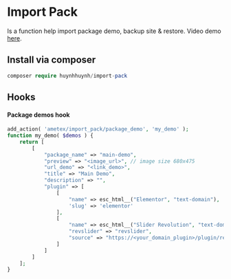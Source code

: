 # Import Pack
Is a function help import package demo, backup site & restore.
Video demo [here](https://d.pr/free/v/M6U8Rr).

## Install via composer
```php
composer require huynhhuynh/import-pack
```

## Hooks
#### Package demos hook
```php
add_action( 'ametex/import_pack/package_demo', 'my_demo' );
function my_demo( $demos ) {
	return [
		[
			"package_name" => "main-demo",
			"preview" => "<image_url>", // image size 680x475
			"url_demo" => "<link_demo>",
			"title" => "Main Demo",
			"description" => "",
			"plugin" => [
				[
					"name" => esc_html__("Elementor", "text-domain"),
					'slug' => 'elementor'
				],
				[
					"name" => esc_html__("Slider Revolution", "text-domain"),
					"revslider" => "revslider",
					"source" => "https://<your_domain_plugin>/plugin/revslider.zip"
				]
			]
		]
	];
}
```